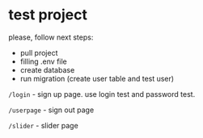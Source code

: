 # test project

please, follow next steps:
- pull project
- filling .env file
- create database
- run migration (create user table and test user)

`/login` - sign up page. use login test and password test.

`/userpage` - sign out page

`/slider` - slider page